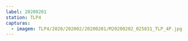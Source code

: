 ```yaml
---
label: 20200201
station: TLP4
capturas:
  - imagem: TLP4/2020/202002/20200201/M20200202_025831_TLP_4P.jpg
---
```

